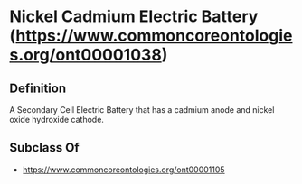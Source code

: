 # Nickel Cadmium Electric Battery (https://www.commoncoreontologies.org/ont00001038)

## Definition
A Secondary Cell Electric Battery that has a cadmium anode and nickel oxide hydroxide cathode.

## Subclass Of
- https://www.commoncoreontologies.org/ont00001105

